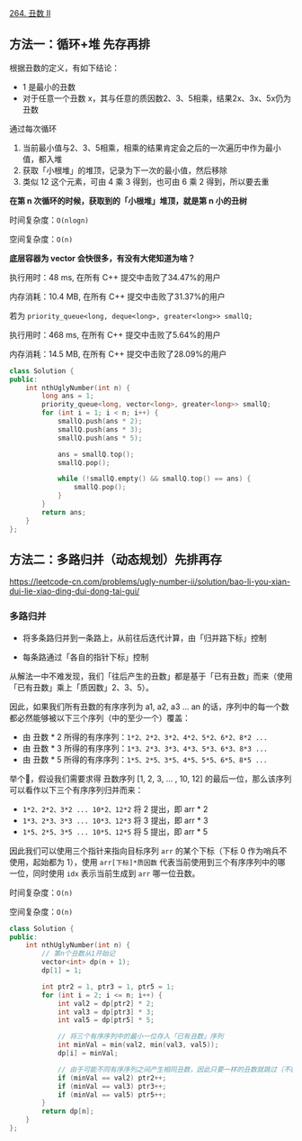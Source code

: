 [264. 丑数 II](https://leetcode-cn.com/problems/ugly-number-ii/)

## 方法一：循环+堆 先存再排

根据丑数的定义，有如下结论：

- 1 是最小的丑数
- 对于任意一个丑数 x，其与任意的质因数2、3、5相乘，结果2x、3x、5x仍为丑数

通过每次循环

1. 当前最小值与2、3、5相乘，相乘的结果肯定会之后的一次遍历中作为最小值，都入堆
2. 获取「小根堆」的堆顶，记录为下一次的最小值，然后移除
3. 类似 12 这个元素，可由 4 乘 3 得到，也可由 6 乘 2 得到，所以要去重

**在第 n 次循环的时候，获取到的「小根堆」堆顶，就是第 n 小的丑树**

时间复杂度：`O(nlogn)`

空间复杂度：`O(n)`

**底层容器为 vector 会快很多，有没有大佬知道为啥？**

执行用时：48 ms, 在所有 C++ 提交中击败了34.47%的用户

内存消耗：10.4 MB, 在所有 C++ 提交中击败了31.37%的用户

若为 `priority_queue<long, deque<long>, greater<long>> smallQ;`

执行用时：468 ms, 在所有 C++ 提交中击败了5.64%的用户

内存消耗：14.5 MB, 在所有 C++ 提交中击败了28.09%的用户

```c++
class Solution {
public:
    int nthUglyNumber(int n) {
        long ans = 1;
        priority_queue<long, vector<long>, greater<long>> smallQ;
        for (int i = 1; i < n; i++) {
            smallQ.push(ans * 2);
            smallQ.push(ans * 3);
            smallQ.push(ans * 5);

            ans = smallQ.top();
            smallQ.pop();

            while (!smallQ.empty() && smallQ.top() == ans) {
                smallQ.pop();
            }
        }
        return ans;
    }
};
```

## 方法二：多路归并（动态规划）先排再存

https://leetcode-cn.com/problems/ugly-number-ii/solution/bao-li-you-xian-dui-lie-xiao-ding-dui-dong-tai-gui/

### 多路归并

- 将多条路归并到一条路上，从前往后迭代计算，由「归并路下标」控制

- 每条路通过「各自的指针下标」控制

从解法一中不难发现，我们「往后产生的丑数」都是基于「已有丑数」而来（使用「已有丑数」乘上「质因数」2、3、5）。

因此，如果我们所有丑数的有序序列为 a1, a2, a3 ... an 的话，序列中的每一个数都必然能够被以下三个序列（中的至少一个）覆盖：

- 由 丑数 * 2 所得的有序序列：`1*2、2*2、3*2、4*2、5*2、6*2、8*2 ...`
- 由 丑数 * 3 所得的有序序列：`1*3、2*3、3*3、4*3、5*3、6*3、8*3 ...`
- 由 丑数 * 5 所得的有序序列：`1*5、2*5、3*5、4*5、5*5、6*5、8*5 ...`

举个🌰，假设我们需要求得 丑数序列 [1, 2, 3, ... , 10, 12] 的最后一位，那么该序列可以看作以下三个有序序列归并而来：

- `1*2、2*2、3*2 ... 10*2、12*2` 将 2 提出，即 arr * 2
- `1*3、2*3、3*3 ... 10*3、12*3` 将 3 提出，即 arr * 3
- `1*5、2*5、3*5 ... 10*5、12*5` 将 5 提出，即 arr * 5

因此我们可以使用三个指针来指向目标序列 `arr` 的某个下标（下标 0 作为哨兵不使用，起始都为 1），使用 `arr[下标]*质因数` 代表当前使用到三个有序序列中的哪一位，同时使用 `idx` 表示当前生成到 `arr` 哪一位丑数。

时间复杂度：`O(n)`

空间复杂度：`O(n)`

```c++
class Solution {
public:
    int nthUglyNumber(int n) {
        // 第n个丑数从1开始记
        vector<int> dp(n + 1);
        dp[1] = 1;

        int ptr2 = 1, ptr3 = 1, ptr5 = 1;
        for (int i = 2; i <= n; i++) {
            int val2 = dp[ptr2] * 2;
            int val3 = dp[ptr3] * 3;
            int val5 = dp[ptr5] * 5;

            // 将三个有序序列中的最小一位存入「已有丑数」序列
            int minVal = min(val2, min(val3, val5));
            dp[i] = minVal;

            // 由于可能不同有序序列之间产生相同丑数，因此只要一样的丑数就跳过（不能使用 else if ）
            if (minVal == val2) ptr2++;
            if (minVal == val3) ptr3++;
            if (minVal == val5) ptr5++;
        }
        return dp[n];
    }
};
```



